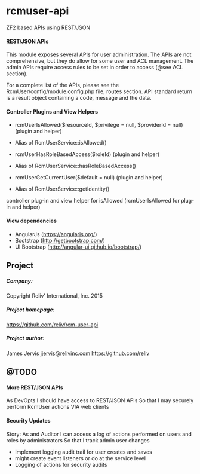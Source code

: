 rcmuser-api
====================

ZF2 based APIs using REST/JSON

#### REST/JSON APIs ####

This module exposes several APIs for user administration.
The APIs are not comprehensive, but they do allow for some user and ACL management.
The admin APIs require access rules to be set in order to access (@see ACL section).

For a complete list of the APIs, please see the RcmUser/config/module.config.php file, routes section.
API standard return is a result object containing a code, message and the data.

#### Controller Plugins and View Helpers ####

- rcmUserIsAllowed($resourceId, $privilege = null, $providerId = null) (plugin and helper)
 - Alias of RcmUserService::isAllowed()

- rcmUserHasRoleBasedAccess($roleId) (plugin and helper)
 - Alias of RcmUserService::hasRoleBasedAccess()
 
- rcmUserGetCurrentUser($default = null) (plugin and helper)
 - Alias of RcmUserService::getIdentity()
  
controller plug-in and view helper for isAllowed (rcmUserIsAllowed for plug-in and helper)

#### View dependencies

- AngularJs (https://angularjs.org/)
- Bootstrap (http://getbootstrap.com/)
- UI Bootstrap (http://angular-ui.github.io/bootstrap/)

Project
-------

##### Company:
Copyright Reliv' International, Inc. 2015

##### Project homepage: #####
https://github.com/reliv/rcm-user-api

##### Project author: #####
James Jervis
jjervis@relivinc.com
https://github.com/reliv


@TODO
-----

#### More REST/JSON APIs ####

As DevOpts
I should have access to REST/JSON APIs
So that I may securely perform RcmUser actions VIA web clients

#### Security Updates ####

Story: 
As and Auditor 
I can access a log of actions performed on users and roles by administrators 
So that I track admin user changes
    
 - Implement logging audit trail for user creates and saves
 - might create event listeners or do at the service level
 - Logging of actions for security audits
